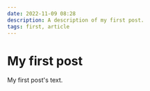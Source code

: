 ```yaml
---
date: 2022-11-09 08:28
description: A description of my first post.
tags: first, article
---
```

# My first post

My first post's text.